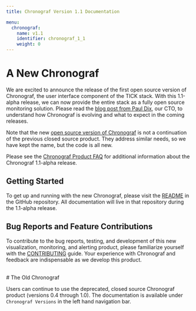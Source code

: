 ```yaml
---
title: Chronograf Version 1.1 Documentation

menu:
  chronograf:
    name: v1.1
    identifier: chronograf_1_1
    weight: 0
---
```


# A New Chronograf

We are excited to announce the release of the first open source version of Chronograf, the user interface component of the TICK stack.
With this 1.1-alpha release, we can now provide the entire stack as a fully open source monitoring solution.
Please read the [blog post from Paul Dix](https://www.influxdata.com/announcing-the-new-chronograf-a-ui-for-the-tick-stack-and-a-complete-open-source-monitoring-solution), our CTO, to understand how Chronograf is evolving and what to expect in the coming releases.

Note that the new [open source version of Chronograf](https://github.com/influxdata/chronograf) is not a continuation of the previous closed source product.
They address similar needs, so we have kept the name, but the code is all new.

Please see the [Chronograf Product FAQ](/chronograf/v1.1/administration/chronograf-product-faq/) for additional information
about the Chronograf 1.1-alpha release.

## Getting Started

To get up and running with the new Chronograf, please visit the [README](https://github.com/influxdata/chronograf/blob/master/README.md) in the GitHub repository.
All documentation will live in that repository during the 1.1-alpha release.

## Bug Reports and Feature Contributions

To contribute to the bug reports, testing, and development of this new visualization, monitoring, and alerting product, please familiarize yourself with the [CONTRIBUTING](https://github.com/influxdata/chronograf/blob/master/CONTRIBUTING.md) guide.
Your experience with Chronograf and feedback are indispensable as we
develop this product.

<br>
# The Old Chronograf

Users can continue to use the deprecated, closed source Chronograf product (versions 0.4 through 1.0).
The documentation is available under `Chronograf Versions` in the left hand navigation bar.
